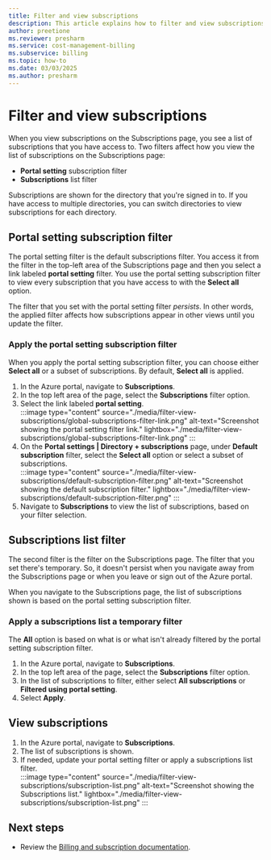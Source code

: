 ```yaml
---
title: Filter and view subscriptions
description: This article explains how to filter and view subscriptions in the Azure portal.
author: preetione
ms.reviewer: presharm
ms.service: cost-management-billing
ms.subservice: billing
ms.topic: how-to
ms.date: 03/03/2025
ms.author: presharm
---
```


# Filter and view subscriptions

When you view subscriptions on the Subscriptions page, you see a list of subscriptions that you have access to. Two filters affect how you view the list of subscriptions on the Subscriptions page:

- **Portal setting** subscription filter
- **Subscriptions** list filter

Subscriptions are shown for the directory that you're signed in to. If you have access to multiple directories, you can switch directories to view subscriptions for each directory.

## Portal setting subscription filter

The portal setting filter is the default subscriptions filter. You access it from the filter in the top-left area of the Subscriptions page and then you select a link labeled **portal setting** filter. You use the portal setting subscription filter to view every subscription that you have access to with the **Select all** option.

The filter that you set with the portal setting filter _persists_. In other words, the applied filter affects how subscriptions appear in other views until you update the filter.

### Apply the portal setting subscription filter

When you apply the portal setting subscription filter, you can choose either **Select all** or a subset of subscriptions. By default, **Select all** is applied.

1. In the Azure portal, navigate to **Subscriptions**.
2. In the top left area of the page, select the **Subscriptions** filter option.
3. Select the link labeled **portal setting**.  
    :::image type="content" source="./media/filter-view-subscriptions/global-subscriptions-filter-link.png" alt-text="Screenshot showing the portal setting filter link." lightbox="./media/filter-view-subscriptions/global-subscriptions-filter-link.png" :::
4. On the **Portal settings | Directory + subscriptions** page, under **Default subscription** filter, select the **Select all** option or select a subset of subscriptions.  
    :::image type="content" source="./media/filter-view-subscriptions/default-subscription-filter.png" alt-text="Screenshot showing the default subscription filter." lightbox="./media/filter-view-subscriptions/default-subscription-filter.png" :::
5. Navigate to **Subscriptions** to view the list of subscriptions, based on your filter selection.

## Subscriptions list filter

The second filter is the filter on the Subscriptions page. The filter that you set there's temporary. So, it doesn't persist when you navigate away from the Subscriptions page or when you leave or sign out of the Azure portal.

When you navigate to the Subscriptions page, the list of subscriptions shown is based on the portal setting subscription filter.

### Apply a subscriptions list a temporary filter

The **All** option is based on what is or what isn't already filtered by the portal setting subscription filter.

1. In the Azure portal, navigate to **Subscriptions**.
2. In the top left area of the page, select the **Subscriptions** filter option.
3. In the list of subscriptions to filter, either select **All subscriptions** or **Filtered using portal setting**.
4. Select **Apply**.

## View subscriptions

1. In the Azure portal, navigate to **Subscriptions**.
2. The list of subscriptions is shown.
3. If needed, update your portal setting filter or apply a subscriptions list filter.  
    :::image type="content" source="./media/filter-view-subscriptions/subscription-list.png" alt-text="Screenshot showing the Subscriptions list." lightbox="./media/filter-view-subscriptions/subscription-list.png" :::

## Next steps
- Review the [Billing and subscription documentation](index.yml).